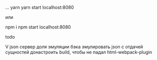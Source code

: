 ...
yarn
yarn start
localhost:8080

или 

npm i
npm start
localhost:8080


todo

V json сервер доля эмуляции бэка
эмулировать json с отдачей сущностей
донастроить build, чтобы не падал html-webpack-plugin

